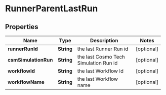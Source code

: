 

# RunnerParentLastRun


## Properties

| Name | Type | Description | Notes |
|------------ | ------------- | ------------- | -------------|
|**runnerRunId** | **String** | the last Runner Run id |  [optional] |
|**csmSimulationRun** | **String** | the last Cosmo Tech Simulation Run id |  [optional] |
|**workflowId** | **String** | the last Workflow Id |  [optional] |
|**workflowName** | **String** | the last Workflow name |  [optional] |



